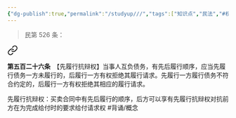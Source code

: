 ```yaml
---
{"dg-publish":true,"permalink":"/studyup///","tags":["知识点","民法","#权利","#民法权利"]}
---
```


> 民第 526 条：
<div class="transclusion internal-embed is-loaded"><a class="markdown-embed-link" href="/////#t526" aria-label="Open link"><svg xmlns="http://www.w3.org/2000/svg" width="24" height="24" viewBox="0 0 24 24" fill="none" stroke="currentColor" stroke-width="2" stroke-linecap="round" stroke-linejoin="round" class="svg-icon lucide-link"><path d="M10 13a5 5 0 0 0 7.54.54l3-3a5 5 0 0 0-7.07-7.07l-1.72 1.71"></path><path d="M14 11a5 5 0 0 0-7.54-.54l-3 3a5 5 0 0 0 7.07 7.07l1.71-1.71"></path></svg></a><div class="markdown-embed">



**第五百二十六条**　【先履行抗辩权】当事人互负债务，有先后履行顺序，应当先履行债务一方未履行的，后履行一方有权拒绝其履行请求。先履行一方履行债务不符合约定的，后履行一方有权拒绝其相应的履行请求。 

</div></div>


先履行抗辩权：买卖合同中有先后履行的顺序，后方可以享有先履行抗辩权对抗前方在为完成给付时的要求给付请求权 #背诵/概念 